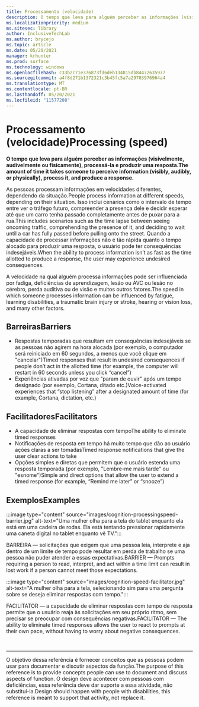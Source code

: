 ```yaml
---
title: Processamento (velocidade)
description: O tempo que leva para alguém perceber as informações (visivelmente, audivelmente ou fisicamente), processá-la e produzir uma resposta
ms.localizationpriority: medium
ms.sitesec: library
author: InclusiveTechLab
ms.author: brycejo
ms.topic: article
ms.date: 05/20/2021
manager: krhunter
ms.prod: surface
ms.technology: windows
ms.openlocfilehash: c33b2c71e376873fd6deb134815db84472635977
ms.sourcegitcommit: a4f8d271b1372321c3b45fc5a7a29703976964a4
ms.translationtype: MT
ms.contentlocale: pt-BR
ms.lasthandoff: 05/20/2021
ms.locfileid: "11577208"
---
```

# <a name="processing-speed"></a><span data-ttu-id="ddb28-103">Processamento (velocidade)</span><span class="sxs-lookup"><span data-stu-id="ddb28-103">Processing (speed)</span></span>

**<span data-ttu-id="ddb28-104">O tempo que leva para alguém perceber as informações (visivelmente, audivelmente ou fisicamente), processá-la e produzir uma resposta.</span><span class="sxs-lookup"><span data-stu-id="ddb28-104">The amount of time it takes someone to perceive information (visibly, audibly, or physically), process it, and produce a response.</span></span>**

<span data-ttu-id="ddb28-105">As pessoas processam informações em velocidades diferentes, dependendo da situação.</span><span class="sxs-lookup"><span data-stu-id="ddb28-105">People process information at different speeds, depending on their situation.</span></span> <span data-ttu-id="ddb28-106">Isso inclui cenários como o intervalo de tempo entre ver o tráfego futuro, compreender a presença dele e decidir esperar até que um carro tenha passado completamente antes de puxar para a rua.</span><span class="sxs-lookup"><span data-stu-id="ddb28-106">This includes scenarios such as the time lapse between seeing oncoming traffic, comprehending the presence of it, and deciding to wait until a car has fully passed before pulling onto the street.</span></span> <span data-ttu-id="ddb28-107">Quando a capacidade de processar informações não é tão rápida quanto o tempo alocado para produzir uma resposta, o usuário pode ter consequências indesejáveis.</span><span class="sxs-lookup"><span data-stu-id="ddb28-107">When the ability to process information isn’t as fast as the time allotted to produce a response, the user may experience undesired consequences.</span></span>

<span data-ttu-id="ddb28-108">A velocidade na qual alguém processa informações pode ser influenciada por fadiga, deficiências de aprendizagem, lesão ou AVC ou lesão no cérebro, perda auditiva ou de visão e muitos outros fatores.</span><span class="sxs-lookup"><span data-stu-id="ddb28-108">The speed in which someone processes information can be influenced by fatigue, learning disabilities, a traumatic brain injury or stroke, hearing or vision loss, and many other factors.</span></span>

## <a name="barriers"></a><span data-ttu-id="ddb28-109">Barreiras</span><span class="sxs-lookup"><span data-stu-id="ddb28-109">Barriers</span></span>

* <span data-ttu-id="ddb28-110">Respostas temporadas que resultam em consequências indesejáveis se as pessoas não agirem na hora alocada (por exemplo, o computador será reiniciado em 60 segundos, a menos que você clique em "cancelar")</span><span class="sxs-lookup"><span data-stu-id="ddb28-110">Timed responses that result in undesired consequences if people don’t act in the allotted time (for example, the computer will restart in 60 seconds unless you click “cancel”)</span></span>
* <span data-ttu-id="ddb28-111">Experiências ativadas por voz que "param de ouvir" após um tempo designado (por exemplo, Cortana, ditado etc.)</span><span class="sxs-lookup"><span data-stu-id="ddb28-111">Voice-activated experiences that “stop listening” after a designated amount of time (for example, Cortana, dictation, etc.)</span></span>

## <a name="facilitators"></a><span data-ttu-id="ddb28-112">Facilitadores</span><span class="sxs-lookup"><span data-stu-id="ddb28-112">Facilitators</span></span>

* <span data-ttu-id="ddb28-113">A capacidade de eliminar respostas com tempo</span><span class="sxs-lookup"><span data-stu-id="ddb28-113">The ability to eliminate timed responses</span></span>
* <span data-ttu-id="ddb28-114">Notificações de resposta em tempo há muito tempo que dão ao usuário ações claras a ser tomadas</span><span class="sxs-lookup"><span data-stu-id="ddb28-114">Timed response notifications that give the user clear actions to take</span></span>
* <span data-ttu-id="ddb28-115">Opções simples e diretas que permitem que o usuário estenda uma resposta temporada (por exemplo, "Lembre-me mais tarde" ou "esnome")</span><span class="sxs-lookup"><span data-stu-id="ddb28-115">Simple and direct options that allow the user to extend a timed response (for example, “Remind me later” or “snooze”)</span></span>

## <a name="examples"></a><span data-ttu-id="ddb28-116">Exemplos</span><span class="sxs-lookup"><span data-stu-id="ddb28-116">Examples</span></span>

:::image type="content" source="images/cognition-processingspeed-barrier.jpg" alt-text="Uma mulher olha para a tela do tablet enquanto ela está em uma cadeira de rodas. Ela está tentando pressionar rapidamente uma caneta digital no tablet enquanto vê TV.":::

<span data-ttu-id="ddb28-119">BARREIRA — solicitações que exigem que uma pessoa leia, interprete e aja dentro de um limite de tempo pode resultar em perda de trabalho se uma pessoa não puder atender a essas expectativas.</span><span class="sxs-lookup"><span data-stu-id="ddb28-119">BARRIER — Prompts requiring a person to read, interpret, and act within a time limit can result in lost work if a person cannot meet those expectations.</span></span>

:::image type="content" source="images/cognition-speed-facilitator.jpg" alt-text="A mulher olha para a tela, selecionando sim para uma pergunta sobre se deseja eliminar respostas com tempo.":::

<span data-ttu-id="ddb28-121">FACILITATOR — a capacidade de eliminar respostas com tempo de resposta permite que o usuário reaja às solicitações em seu próprio ritmo, sem precisar se preocupar com consequências negativas.</span><span class="sxs-lookup"><span data-stu-id="ddb28-121">FACILITATOR — The ability to eliminate timed responses allows the user to react to prompts at their own pace, without having to worry about negative consequences.</span></span>


&nbsp;

[comment]: # (Instrução Footer)
___
<span data-ttu-id="ddb28-123">O objetivo dessa referência é fornecer conceitos que as pessoas podem usar para documentar e discutir aspectos da função.</span><span class="sxs-lookup"><span data-stu-id="ddb28-123">The purpose of this reference is to provide concepts people can use to document and discuss aspects of function.</span></span> <span data-ttu-id="ddb28-124">O design deve acontecer com pessoas com deficiências, essa referência deve dar suporte a essa atividade, não substituí-la.</span><span class="sxs-lookup"><span data-stu-id="ddb28-124">Design should happen with people with disabilities, this reference is meant to support that activity, not replace it.</span></span> 